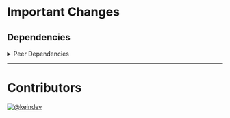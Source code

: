 # Important Changes

## Dependencies

<details>
<summary>Peer Dependencies</summary>

- Changed **[@types/jest](https://www.npmjs.com/package/@types/jest)** from `*` to `*`
- Changed **[@types/node](https://www.npmjs.com/package/@types/node)** from `*` to `*`
- Changed **[ghinfo](https://www.npmjs.com/package/ghinfo)** from `*` to `*`
- Changed **[rimraf](https://www.npmjs.com/package/rimraf)** from `*` to `*`

</details>

---

# Contributors

[![@keindev](https://avatars.githubusercontent.com/u/4527292?v=4&s=40)](https://github.com/keindev)
